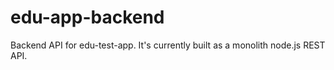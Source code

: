 # edu-app-backend
Backend API for edu-test-app. It's currently built as a monolith node.js REST API.
